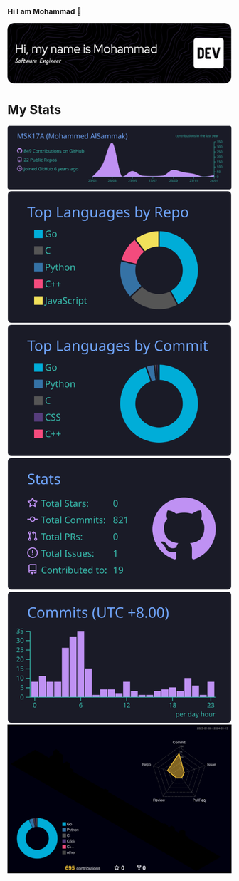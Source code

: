### Hi I am Mohammad 👋
![Header](./github-header-image.png)
<!--
**MSK17A/MSK17A** is a ✨ _special_ ✨ repository because its `README.md` (this file) appears on your GitHub profile.

Here are some ideas to get you started:

- 🔭 I’m currently working on ...
- 🌱 I’m currently learning ...
- 👯 I’m looking to collaborate on ...
- 🤔 I’m looking for help with ...
- 💬 Ask me about ...
- 📫 How to reach me: ...
- 😄 Pronouns: ...
- ⚡ Fun fact: ...
-->

# My Stats

[![](https://raw.githubusercontent.com/MSK17A/MSK17A/main/profile-summary-card-output/tokyonight/0-profile-details.svg)](https://github.com/vn7n24fzkq/github-profile-summary-cards)
[![](https://raw.githubusercontent.com/MSK17A/MSK17A/main/profile-summary-card-output/tokyonight/1-repos-per-language.svg)](https://github.com/vn7n24fzkq/github-profile-summary-cards)
[![](https://raw.githubusercontent.com/MSK17A/MSK17A/main/profile-summary-card-output/tokyonight/2-most-commit-language.svg)](https://github.com/vn7n24fzkq/github-profile-summary-cards)
[![](https://raw.githubusercontent.com/MSK17A/MSK17A/main/profile-summary-card-output/tokyonight/3-stats.svg)](https://github.com/vn7n24fzkq/github-profile-summary-cards)
[![](https://raw.githubusercontent.com/MSK17A/MSK17A/main/profile-summary-card-output/tokyonight/4-productive-time.svg)](https://github.com/vn7n24fzkq/github-profile-summary-cards)
![](./profile-3d-contrib/profile-night-rainbow.svg)
